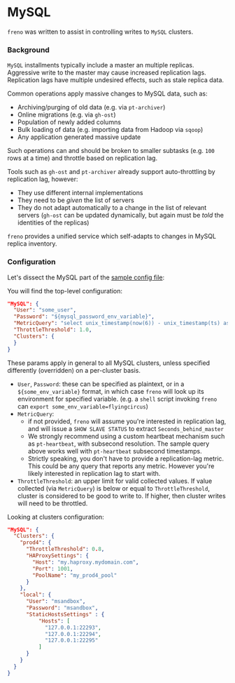 # MySQL

`freno` was written to assist in controlling writes to `MySQL` clusters.

### Background

`MySQL` installments typically include a master an multiple replicas. Aggressive write to the master may cause increased replication lags. Replication lags have multiple undesired effects, such as stale replica data.

Common operations apply massive changes to MySQL data, such as:

- Archiving/purging of old data (e.g. via `pt-archiver`)
- Online migrations (e.g. via `gh-ost`)
- Population of newly added columns
- Bulk loading of data (e.g. importing data from Hadoop via `sqoop`)
- Any application generated massive update

Such operations can and should be broken to smaller subtasks (e.g. `100` rows at a time) and throttle based on replication lag.

Tools such as `gh-ost` and `pt-archiver` already support auto-throttling by replication lag, however:

- They use different internal implementations
- They need to be _given_ the list of servers
- They do not adapt automatically to a change in the list of relevant servers (`gh-ost` can be updated dynamically, but again must be _told_ the identities of the replicas)

`freno` provides a unified service which self-adapts to changes in MySQL replica inventory.

### Configuration

Let's dissect the MySQL part of the [sample config file](../resources/freno.conf.sample.json):

You will find the top-level configuration:

```json
"MySQL": {
  "User": "some_user",
  "Password": "${mysql_password_env_variable}",
  "MetricQuery": "select unix_timestamp(now(6)) - unix_timestamp(ts) as lag_check from meta.heartbeat order by ts desc limit 1",
  "ThrottleThreshold": 1.0,
  "Clusters": {
  }
}
```

These params apply in general to all MySQL clusters, unless specified differently (overridden) on a per-cluster basis.

- `User`, `Password`: these can be specified as plaintext, or in a `${some_env_variable}` format, in which case `freno` will look up its environment for specified variable. (e.g. a `shell` script invoking `freno` can `export some_env_variable=flyingcircus`)
- `MetricQuery`:
  - if not provided, `freno` will assume you're interested in replication lag, and will issue a `SHOW SLAVE STATUS` to extract `Seconds_behind_master`
  - We strongly recommend using a custom heartbeat mechanism such as `pt-heartbeat`, with subsecond resolution. The sample query above works well with `pt-heartbeat` subsecond timestamps.
  - Strictly speaking, you don't have to provide a replication-lag metric. This could be any query that reports any metric. However you're likely interested in replication lag to start with.
- `ThrottleThreshold`: an upper limit for valid collected values. If value collected (via `MetricQuery`) is below or equal to `ThrottleThreshold`, cluster is considered to be good to write to. If higher, then cluster writes will need to be throttled.

Looking at clusters configuration:

```json
"MySQL": {
  "Clusters": {
    "prod4": {
      "ThrottleThreshold": 0.8,
      "HAProxySettings": {
        "Host": "my.haproxy.mydomain.com",
        "Port": 1001,
        "PoolName": "my_prod4_pool"
      }
    },
    "local": {
      "User": "msandbox",
      "Password": "msandbox",
      "StaticHostsSettings" : {
          "Hosts": [
            "127.0.0.1:22293",
            "127.0.0.1:22294",
            "127.0.0.1:22295"
          ]
      }
    }
  }
}
```
